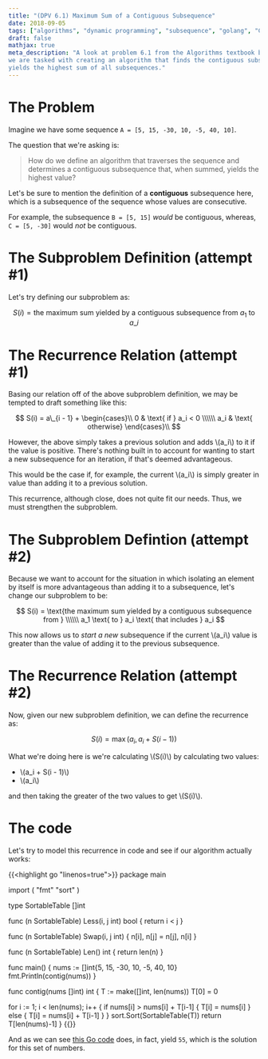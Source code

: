 ```yaml
---
title: "(DPV 6.1) Maximum Sum of a Contiguous Subsequence"
date: 2018-09-05
tags: ["algorithms", "dynamic programming", "subsequence", "golang", "CS8803", "DPV"]
draft: false
mathjax: true
meta_description: "A look at problem 6.1 from the Algorithms textbook by DPV where
we are tasked with creating an algorithm that finds the contiguous subsequence that
yields the highest sum of all subsequences."
---
```


# The Problem
Imagine we have some sequence `A = [5, 15, -30, 10, -5, 40, 10]`. 

The question that we're asking is: 

> How do we define an algorithm that traverses the sequence and determines a 
  contiguous subsequence that, when summed, yields the highest value?

Let's be sure to mention the definition of a __contiguous__ subsequence here,
which is a subsequence of the sequence whose values are consecutive. 

For example, the subsequence `B = [5, 15]` *would* be contiguous, whereas, 
`C = [5, -30]` would *not* be contiguous.


# The Subproblem Definition (attempt #1)
Let's try defining our subproblem as:

$$
S(i) = \text{the maximum sum yielded by a contiguous subsequence from } a_1 
\text{ to } a\_i
$$

# The Recurrence Relation (attempt #1)
Basing our relation off of the above subproblem definition, we may be tempted
to draft something like this:

$$
S(i) = a\_{i - 1} +
\begin{cases}\\
0 & \text{ if } a_i < 0 \\\\\\
a_i & \text{ otherwise}
\end{cases}\\
$$

However, the above simply takes a previous solution and adds \\(a_i\\) to it
if the value is positive. There's nothing built in to account for wanting
to start a new subsequence for an iteration, if that's deemed advantageous.

This would be the case if, for example, the current \\(a_i\\) is simply
greater in value than adding it to a previous solution.

This recurrence, although close, does not quite fit our needs. Thus, we must
strengthen the subproblem.

# The Subproblem Defintion (attempt #2)
Because we want to account for the situation in which isolating an element
by itself is more advantageous than adding it to a subsequence, let's change
our subproblem to be:

$$
S(i) = \text{the maximum sum yielded by a contiguous subsequence from } \\\\\\
a_1 \text{ to } a_i \text{ that includes } a_i
$$

This now allows us to *start a new* subsequence if the current \\(a_i\\) value
is greater than the value of adding it to the previous subsequence.

# The Recurrence Relation (attempt #2)
Now, given our new subproblem definition, we can define the recurrence as:

$$
S(i) = \max(a_i, a_i + S(i - 1))
$$

What we're doing here is we're calculating \\(S(i)\\) by calculating two values:

* \\(a_i + S(i - 1)\\)
* \\(a_i\\)

and then taking the greater of the two values to get \\(S(i)\\). 

# The code
Let's try to model this recurrence in code and see if our algorithm actually works:

{{<highlight go "linenos=true">}}
package main

import (
  "fmt"
  "sort"
)

type SortableTable []int

func (n SortableTable) Less(i, j int) bool {
  return i < j
}

func (n SortableTable) Swap(i, j int) {
  n[i], n[j] = n[j], n[i]
}

func (n SortableTable) Len() int {
  return len(n)
}

func main() {
  nums := []int{5, 15, -30, 10, -5, 40, 10}
  fmt.Println(contig(nums))
}

func contig(nums []int) int {
  T := make([]int, len(nums))
  T[0] = 0

  for i := 1; i < len(nums); i++ {
    if nums[i] > nums[i] + T[i-1] {
      T[i] = nums[i]
    } else {
      T[i] = nums[i] + T[i-1]
    }
  }
  sort.Sort(SortableTable(T))
  return T[len(nums)-1]
}
{{</highlight>}}

And as we can see [this Go code](https://play.golang.org/p/ZFLWbxuzzso) does, 
in fact, yield `55`, which is the solution for this set of numbers.
